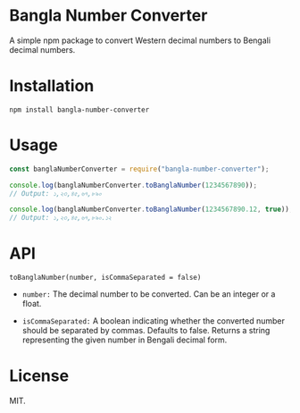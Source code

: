 # Bangla Number Converter

A simple npm package to convert Western decimal numbers to Bengali decimal numbers.

# Installation

`npm install bangla-number-converter`

# Usage

```javascript
const banglaNumberConverter = require("bangla-number-converter");

console.log(banglaNumberConverter.toBanglaNumber(1234567890));
// Output: ১,২৩,৪৫,৬৭,৮৯০

console.log(banglaNumberConverter.toBanglaNumber(1234567890.12, true));
// Output: ১,২৩,৪৫,৬৭,৮৯০.১২
```

# API

`toBanglaNumber(number, isCommaSeparated = false)`

- `number:` The decimal number to be converted. Can be an integer or a float.

- `isCommaSeparated:` A boolean indicating whether the converted number should be separated by commas. Defaults to false.
  Returns a string representing the given number in Bengali decimal form.

# License

MIT.
